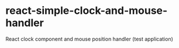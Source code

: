 # react-simple-clock-and-mouse-handler
React clock component  and mouse position handler (test application)

